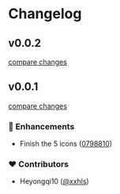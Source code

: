 # Changelog


## v0.0.2

[compare changes](https://github.com/holyfata-circles/icon-park/compare/v0.0.1...v0.0.2)

## v0.0.1

[compare changes](https://github.com/holyfata-circles/icon-park/compare/v0.0.1-alpha2...v0.0.1)

### 🚀 Enhancements

- Finish the 5 icons ([0798810](https://github.com/holyfata-circles/icon-park/commit/0798810))

### ❤️ Contributors

- Heyongqi10 ([@xxhls](https://github.com/xxhls))

